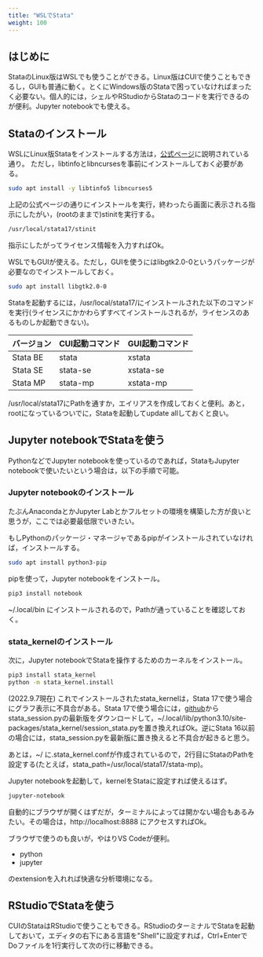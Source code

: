 ```yaml
---
title: "WSLでStata"
weight: 100
---
```


## はじめに

StataのLinux版はWSLでも使うことができる。Linux版はCUIで使うこともできるし，GUIも普通に動く。とくにWindows版のStataで困っていなければまったく必要ない。個人的には，シェルやRStudioからStataのコードを実行できるのが便利。Jupyter notebookでも使える。

## Stataのインストール

WSLにLinux版Stataをインストールする方法は，[公式ページ](https://www.stata.com/support/faqs/unix/install-download-on-linux/)に説明されている通り。
ただし，libtinfoとlibncursesを事前にインストールしておく必要がある。

 ```bash
sudo apt install -y libtinfo5 libncurses5
 ```

上記の公式ページの通りにインストールを実行，終わったら画面に表示される指示にしたがい，(rootのままで)stinitを実行する。

```bash
/usr/local/stata17/stinit
```

指示にしたがってライセンス情報を入力すればOk。

WSLでもGUIが使える。ただし，GUIを使うにはlibgtk2.0-0というパッケージが必要なのでインストールしておく。

```bash
sudo apt install libgtk2.0-0
```

Stataを起動するには，/usr/local/stata17/にインストールされた以下のコマンドを実行(ライセンスにかかわらずすべてインストールされるが，ライセンスのあるものしか起動できない)。

|バージョン|CUI起動コマンド|GUI起動コマンド|
|-|-|-|
|Stata BE|stata|xstata|
|Stata SE|stata-se|xstata-se|
|Stata MP|stata-mp|xstata-mp|

/usr/local/stata17にPathを通すか，エイリアスを作成しておくと便利。あと，rootになっているついでに，Stataを起動してupdate allしておくと良い。

## Jupyter notebookでStataを使う

PythonなどでJupyter notebookを使っているのであれば，StataもJupyter notebookで使いたいという場合は，以下の手順で可能。

### Jupyter notebookのインストール

たぶんAnacondaとかJupyter Labとかフルセットの環境を構築した方が良いと思うが，ここでは必要最低限でいきたい。

もしPythonのパッケージ・マネージャであるpipがインストールされていなければ，インストールする。

```bash
sudo apt install python3-pip
```

pipを使って，Jupyter notebookをインストール。

```bash
pip3 install notebook
```

~/.local/bin にインストールされるので，Pathが通っていることを確認しておく。

### stata_kernelのインストール

次に，Jupyter notebookでStataを操作するためのカーネルをインストール。

```bash
pip3 install stata_kernel
python -m stata_kernel.install
```

(2022.9.7現在) これでインストールされたstata_kernelは，Stata 17で使う場合にグラフ表示に不具合がある。Stata 17で使う場合には，[github](https://github.com/kylebarron/stata_kernel/tree/master/stata_kernel)からstata_session.pyの最新版をダウンロードして，~/.local/lib/python3.10/site-packages/stata_kernel/session_stata.pyを置き換えればOk。逆にStata 16以前の場合には，stata_session.pyを最新版に置き換えると不具合が起きると思う。

あとは，~/ に.stata_kernel.confが作成されているので，2行目にStataのPathを設定する(たとえば，stata_path=/usr/local/stata17/stata-mp)。

Jupyter notebookを起動して，kernelをStataに設定すれば使えるはず。

```bash
jupyter-notebook
```

自動的にブラウザが開くはずだが，ターミナルによっては開かない場合もあるみたい。その場合は，http://localhost:8888 にアクセスすればOk。

ブラウザで使うのも良いが，やはりVS Codeが便利。

- python
- jupyter

のextensionを入れれば快適な分析環境になる。

## RStudioでStataを使う

CUIのStataはRStudioで使うこともできる。RStudioのターミナルでStataを起動しておいて，エディタの右下にある言語を"Shell"に設定すれば，Ctrl+EnterでDoファイルを1行実行して次の行に移動できる。
